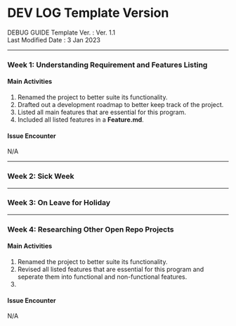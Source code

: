 # DEV LOG Template Version
DEBUG GUIDE Template Ver.   : Ver. 1.1 <br>
Last Modified Date          : 3 Jan 2023 <br>

---------------------------------------------------
### Week 1: Understanding Requirement and Features Listing
#### Main Activities
1. Renamed the project to better suite its functionality.
2. Drafted out a development roadmap to better keep track of the project.
3. Listed all main features that are essential for this program.
4. Included all listed features in a **Feature.md**.

#### Issue Encounter
N/A <br>

---------------------------------------------------
### Week 2: Sick Week
---------------------------------------------------
### Week 3: On Leave for Holiday
---------------------------------------------------
### Week 4: Researching Other Open Repo Projects
#### Main Activities
1. Renamed the project to better suite its functionality.
2. Revised all listed features that are essential for this program and seperate them into functional and non-functional features.
3. 

#### Issue Encounter
N/A
